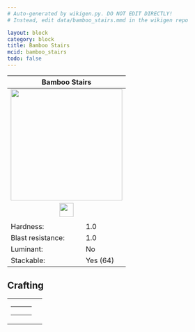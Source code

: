 ```yaml
---
# Auto-generated by wikigen.py. DO NOT EDIT DIRECTLY!
# Instead, edit data/bamboo_stairs.mmd in the wikigen repo

layout: block
category: block
title: Bamboo Stairs
mcid: bamboo_stairs
todo: false
---
```


<table class="block-info"><thead><tr>
<th colspan=2>Bamboo Stairs</th>
</tr></thead><tbody><tr>
<tr><td colspan=2 style="text-align:center"><img src="/allotment/img/textures/allotment/bamboo_stairs.png" width="256" height="256" alt="" class="preview-icon"></td></tr>
<tr><td colspan=2 style="text-align:center"><img src="/allotment/img/inventory_textures/allotment/bamboo_stairs.png" width="32" height="32" alt="" class="inventory-icon"></td></tr>
<tr><td colspan=2 style="text-align:center"><span class="tool-info tool-axe tool-level-0" title="Breaks faster with an Axe"></span></td></tr>
<tr><td>Hardness:</td><td>1.0</td></tr>
<tr><td>Blast resistance:</td><td>1.0</td></tr>
<tr><td>Luminant:</td><td>No</td></tr>
<tr><td>Stackable:</td><td>Yes (64)</td></tr>
</tr></tbody></table>

## Crafting

<table class="crafting-recipe crafting-shaped"><tbody><tr>
<td><table class="crafting-grid"><tbody>
<tr>
<td>
<span title="Block of Bamboo" class="item item-allotment:bamboo_block item-type-item" style="background-image:url(&quot;/allotment/img/inventory_textures/allotment/bamboo_block.png&quot;)"></span>
</td>
<td>
<span class="item item-empty-space"></span>
</td>
<td>
<span class="item item-empty-space"></span>
</td>
</tr>
<tr>
<td>
<span title="Block of Bamboo" class="item item-allotment:bamboo_block item-type-item" style="background-image:url(&quot;/allotment/img/inventory_textures/allotment/bamboo_block.png&quot;)"></span>
</td>
<td>
<span title="Block of Bamboo" class="item item-allotment:bamboo_block item-type-item" style="background-image:url(&quot;/allotment/img/inventory_textures/allotment/bamboo_block.png&quot;)"></span>
</td>
<td>
<span class="item item-empty-space"></span>
</td>
</tr>
<tr>
<td>
<span title="Block of Bamboo" class="item item-allotment:bamboo_block item-type-item" style="background-image:url(&quot;/allotment/img/inventory_textures/allotment/bamboo_block.png&quot;)"></span>
</td>
<td>
<span title="Block of Bamboo" class="item item-allotment:bamboo_block item-type-item" style="background-image:url(&quot;/allotment/img/inventory_textures/allotment/bamboo_block.png&quot;)"></span>
</td>
<td>
<span title="Block of Bamboo" class="item item-allotment:bamboo_block item-type-item" style="background-image:url(&quot;/allotment/img/inventory_textures/allotment/bamboo_block.png&quot;)"></span>
</td>
</tr>
</tbody></table></td>
<td class="result">
<div class="result-inner">
<div class="result-slot">
<span title="Bamboo Stairs" class="item item-allotment:bamboo_stairs" style="background-image:url(&quot;/allotment/img/inventory_textures/allotment/bamboo_stairs.png&quot;)"></span>
</div>
</div>
</td>
</tr></tbody></table>